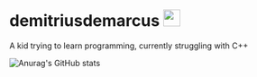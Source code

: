 # demitriusdemarcus <img src="https://media.giphy.com/media/MDJ9IbxxvDUQM/giphy.gif" width="30" height="30" />

A kid trying to learn programming, currently struggling with C++

![Anurag's GitHub stats](https://github-readme-stats.vercel.app/api?username=demitriusdemarcus&show_icons=true&theme=cobalt)
